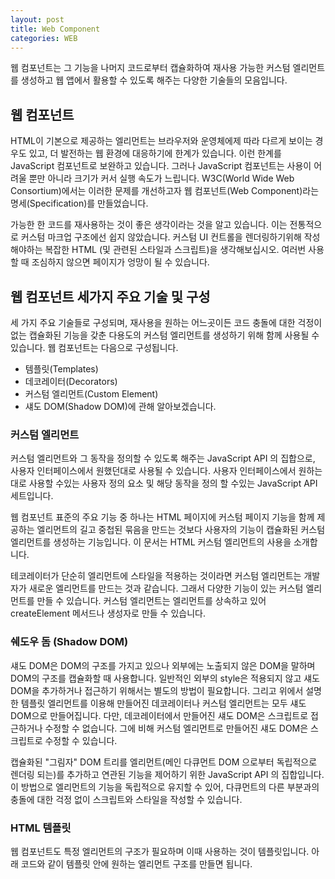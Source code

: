 ```yaml
---
layout: post
title: Web Component
categories: WEB
---
```


웹 컴포넌트는 그 기능을 나머지 코드로부터 캡슐화하여 재사용 가능한 커스텀 엘리먼트를 생성하고 웹 앱에서 활용할 수 있도록 해주는 다양한 기술들의 모음입니다.

## 웹 컴포넌트
HTML이 기본으로 제공하는 엘리먼트는 브라우저와 운영체에제 따라 다르게 보이는 경우도 있고, 더 발전하는 웹 환경에 대응하기에 한계가 있습니다. 이런 한계를 JavaScript 컴포넌트로 보완하고 있습니다. 그러나 JavaScript 컴포넌트는 사용이 어려울 뿐만 아니라 크기가 커서 실행 속도가 느립니다. W3C(World Wide Web Consortium)에서는 이러한 문제를 개선하고자 웹 컴포넌트(Web Component)라는 명세(Specification)를 만들었습니다.

가능한 한 코드를 재사용하는 것이 좋은 생각이라는 것을 알고 있습니다. 이는 전통적으로 커스텀 마크업 구조에선 쉽지 않았습니다. 커스텀 UI 컨트롤을 렌더링하기위해 작성해야하는 복잡한 HTML (및 관련된 스타일과 스크립트)을 생각해보십시오. 여러번 사용할 때 조심하지 않으면 페이지가 엉망이 될 수 있습니다.


## 웹 컴포넌트 세가지 주요 기술 및 구성
세 가지 주요 기술들로 구성되며, 재사용을 원하는 어느곳이든 코드 충돌에 대한 걱정이 없는 캡슐화된 기능을 갖춘 다용도의 커스텀 엘리먼트를 생성하기 위해 함께 사용될 수 있습니다. 웹 컴포넌트는 다음으로 구성됩니다.

- 템플릿(Templates)
- 데코레이터(Decorators)
- 커스텀 엘리먼트(Custom Element)
- 섀도 DOM(Shadow DOM)에 관해 알아보겠습니다.


### 커스텀 엘리먼트
커스텀 엘리먼트와 그 동작을 정의할 수 있도록 해주는 JavaScript API 의 집합으로, 사용자 인터페이스에서 원했던대로 사용될 수 있습니다. 사용자 인터페이스에서 원하는대로 사용할 수있는 사용자 정의 요소 및 해당 동작을 정의 할 수있는 JavaScript API 세트입니다.

웹 컴포넌트 표준의 주요 기능 중 하나는 HTML 페이지에 커스텀 페이지 기능을 함께 제공하는 엘리먼트의 길고 중첩된 묶음을 만드는 것보다 사용자의 기능이 캡슐화된 커스텀 엘리먼트를 생성하는 기능입니다. 이 문서는 HTML 커스텀 엘리먼트의 사용을 소개합니다.

테코레이터가 단순히 엘리먼트에 스타일을 적용하는 것이라면 커스텀 엘리먼트는 개발자가 새로운 엘리먼트를 만드는 것과 같습니다. 그래서 다양한 기능이 있는 커스텀 엘리먼트를 만들 수 있습니다. 커스텀 엘리먼트는 엘리먼트를 상속하고 있어 createElement 메서드나 생성자로 만들 수 있습니다.


### 쉐도우 돔 (Shadow DOM)

섀도 DOM은 DOM의 구조를 가지고 있으나 외부에는 노출되지 않은 DOM을 말하며 DOM의 구조를 캡슐화할 때 사용합니다. 일반적인 외부의 style은 적용되지 않고 섀도 DOM을 추가하거나 접근하기 위해서는 별도의 방법이 필요합니다. 그리고 위에서 설명한 템플릿 엘리먼트를 이용해 만들어진 데코레이터나 커스텀 엘리먼트는 모두 섀도 DOM으로 만들어집니다. 다만, 데코레이터에서 만들어진 섀도 DOM은 스크립트로 접근하거나 수정할 수 없습니다. 그에 비해 커스텀 엘리먼트로 만들어진 섀도 DOM은 스크립트로 수정할 수 있습니다.

캡슐화된 "그림자" DOM 트리를 엘리먼트(메인 다큐먼트 DOM 으로부터 독립적으로 렌더링 되는)를 추가하고 연관된 기능을 제어하기 위한 JavaScript API 의 집합입니다. 이 방법으로 엘리먼트의 기능을 독립적으로 유지할 수 있어, 다큐먼트의 다른 부분과의 충돌에 대한 걱정 없이 스크립트와 스타일을 작성할 수 있습니다.

### HTML 템플릿
웹 컴포넌트도 특정 엘리먼트의 구조가 필요하며 이때 사용하는 것이 템플릿입니다. 아래 코드와 같이 템플릿 안에 원하는 엘리먼트 구조를 만들면 됩니다. <template> 과 <slot> 엘리먼트는 렌더링된 페이지에 나타나지 않는 마크업 템플릿을 작성할 수 있게 해줍니다. 그 후, 커스텀 엘리먼트의 구조를 기반으로 여러번 재사용할 수 있습니다.

### 데코레이터
데코레이터는 엘리먼트를 오버라이드(override)해 엘리먼트를 꾸미는 역할을 합니다. 비교를 하자면 테코레이터는 리모델링이라고 생각하면 되고, 뒤에 설명할 커스텀 엘리먼트는 새로 만드는 것으로 생각하면 됩니다. 템플릿 엘리먼트에 적당한 엘리먼트 구조를 만들고 스타일을 지정한 다음에 <decorator> 태그를 이용하여 만듭니다.

## 웹 컴포넌트의 필요성
웹 컴포넌트가 필요해지기 시작햇습니다. HTML 엘리먼트는 <그림 1>과 같이 같은 요소라도 브라우저와 운영체제에 따라 다르게 보입니다. 이렇게 다르게 보이는 엘리먼트를 브라우저와 운영체제에 상관 없이 같게 보이도록 해 사용자에게 동일한 룩앤드필(look and feel)을 제공할 때 JindoJS Component와 같은 JavaScript 컴포넌트를 사용합니다. 또한, 날이 갈수록 더 미려해지는 웹 환경(Rich Web)에서는 브라우저 자체에서 지원하는 엘리먼트만 사용하기에는 한계가 있습니다. 물론 HTML5에 다양한 input 타입과 새로운 엘리먼트가 추가되었지만 여전히 부족합니다. 이런 문제를 해결하기 위해서도 JavaScript 컴포넌트를 사용합니다.

### JavaScript 컴포넌트 문제점
첫 번째, 적용이 힘듭니다. JavaScript 컴포넌트를 사용하려면 스크립트 파일과 CSS 파일을 포함하고 특정한 마크업 구조를 사용해야 하는 등 개발자도 사용하기에 힘들어 합니다. 디자이너와 같이 비개발자가 사용하기에는 더욱 힘듭니다.

두 번째, 느립니다. JavaScript 컴포넌트는 상당한 크기의 JavaScript 덩어리라 사용할 때 많은 비용이 발생합니다. 그리고 컴포넌트의 작동 방식이 대부분 로드가 완료된 후에 적용하는 방식이기 때문에 추가로 비용이 발생합니다. 그래서 JavaScript 컴포넌트를 저사양의 기기에서 사용하는 데 제약이 있습니다.

W3C에서는 이러한 이슈를 개선하고자 웹 컴포넌트(Web Component)라는 명세(Specification)를 만들게 됩니다. 웹 컴포넌트는 Internet Explorer에서 지원하던 HTC(HTML Component)와 유사한 방식으로 개발자가 자체적으로 HTML 엘리먼트를 만드는 기술입니다.

### 웹 컴포넌트의 장점
웹 컴포넌트의 장점은 JavaScript의 단점을 개선한 것입니다.

- 컴포넌트를 캡슐화(encapsulation)하여 쉽게 적용할 수 있다.
- 네이티브 엘리먼트로 동작하기 때문에 성능이 좋다.

## 결론
웹 컴포넌트는 커스텀 엘리먼트 + 쉐도우 돔입니다. 

HTML 엘리먼트는 같은 요소라도 브라우저와 운영체제에 따라 다르게 보인다. 또한 HTML5 이외에도 다양한 엘리먼트가 필요하다.

그래서 JS 컴포넌트를 사용하기도 하지만, 적용이 힘들고 느리다.


웹 컴포넌트는 점점 표준으로 자리잡아가고 있다. IE가 이제 역사속으로 사라질 날이 가까워 옴에 따라(한국은 언제쯤??) 앞으로 점점 웹 컴포넌트의 위상이 높아질 것 같다. 2016년 구글 I/O 발표 처럼 어쩌면 DOM이 가장 지속가능하고 간결한 프레임워크가 아닐까 싶다. 리액트가 됐든, 뷰(vue)가 됐든 각종 웹 프레임워크들은 훌륭한 솔루션임에는 틀림없다. 하지만 앱의 규모가 커지면 커질수록 점점 프레임워크에 의존적인 코드가 양산되고 리소스가 증가한다. 증가된 리소스는 자연스레 사용자에게 전가될 수 밖에 없다. 웹 컴포넌트를 사용하면 이런 리소스는 훨씬 가벼워진다. 그렇다고 당장 웹 컴포넌트로 전환하기에는 해결해야할 문제들이 많다. 하지만 언젠가 브라우저 벤더들이 공통으로 모든 표준을 따라 브라우저를 만들어 낸다면 앞으로는 서드파티 프레임워크에 의존하지 않고 표준 스펙만으로 웹앱을 만들 수 있는 날이 올지도 모르겠다.


---

해당 내용은 다음 글을 참고 하였습니다.
- https://d2.naver.com/helloworld/188655
- https://developer.mozilla.org/ko/docs/Web/Web_Components